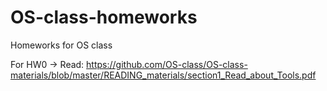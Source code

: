 # OS-class-homeworks
Homeworks for OS class

For HW0 -> Read:
https://github.com/OS-class/OS-class-materials/blob/master/READING_materials/section1_Read_about_Tools.pdf
